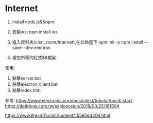# Internet
1.	install node.js&&npm
2.	安裝ws:     npm install ws

3.	進入資料夾(chat_room/Internet),在此路徑下
npm init -y
npm install --save--dev electron

4. 增加所需的程式&&檔案

使用:
1.	點擊server.bat
2.	點擊electron_client.bat
3.	點擊index.html




參考:
https://www.electronjs.org/docs/latest/tutorial/quick-start
 https://dotblogs.com.tw/explooosion/2018/03/25/181604
 
https://www.itread01.com/content/1559564404.html


